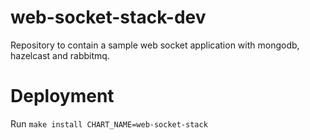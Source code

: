 # web-socket-stack-dev
Repository to contain a sample web socket application with mongodb, hazelcast and rabbitmq.

# Deployment

Run `make install CHART_NAME=web-socket-stack`